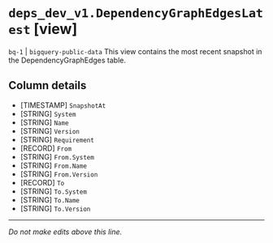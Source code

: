# `deps_dev_v1.DependencyGraphEdgesLatest` [view]
`bq-1` | `bigquery-public-data`
This view contains the most recent snapshot in the DependencyGraphEdges table.

## Column details
* [TIMESTAMP] `SnapshotAt`
* [STRING]    `System`
* [STRING]    `Name`
* [STRING]    `Version`
* [STRING]    `Requirement`
* [RECORD]    `From`
* [STRING]    `From.System`
* [STRING]    `From.Name`
* [STRING]    `From.Version`
* [RECORD]    `To`
* [STRING]    `To.System`
* [STRING]    `To.Name`
* [STRING]    `To.Version`

-------------------------------------------------------------------------------
*Do not make edits above this line.*
